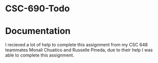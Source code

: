 # CSC-690-Todo

# Documentation

I recieved a lot of help to complete this assignment from my CSC 648 teammates Monali Chuatico and Russelle Pineda, 
due to their help I was able to complete this assignment.
